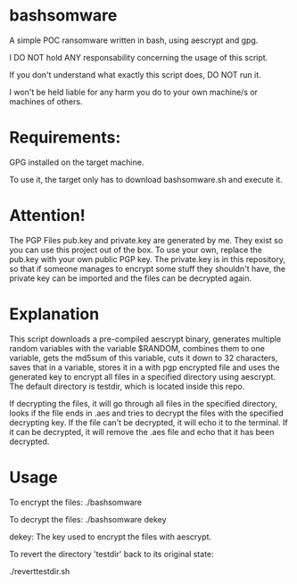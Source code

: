 # bashsomware
A simple POC ransomware written in bash, using aescrypt and gpg.

I DO NOT hold ANY responsability concerning the usage of this script.

If you don't understand what exactly this script does, DO NOT run it.

I won't be held liable for any harm you do to your own machine/s or machines of others.

# Requirements:
GPG installed on the target machine.

To use it, the target only has to download bashsomware.sh and execute it.

# Attention!
The PGP Files pub.key and private.key are generated by me. They exist so you can use this project out of the box.
To use your own, replace the pub.key with your own public PGP key.
The private.key is in this repository, so that if someone manages to encrypt some stuff they shouldn't have, the private key can be imported and the files can be decrypted again.

# Explanation

This script downloads a pre-compiled aescrypt binary, generates multiple random variables with the variable $RANDOM, combines them to one variable, gets the md5sum of this variable, cuts it down to 32 characters, saves that in a variable, stores it in a with pgp encrypted file and uses the generated key to encrypt all files in a specified directory using aescrypt. The default directory is testdir, which is located inside this repo.

If decrypting the files, it will go through all files in the specified directory, looks if the file ends in .aes and tries to decrypt the files with the specified decrypting key. If the file can't be decrypted, it will echo it to the terminal. If it can be decrypted, it will remove the .aes file and echo that it has been decrypted.

# Usage

To encrypt the files:
./bashsomware

To decrypt the files:
./bashsomware dekey

dekey: The key used to encrypt the files with aescrypt.

To revert the directory 'testdir' back to its original state:

./reverttestdir.sh
